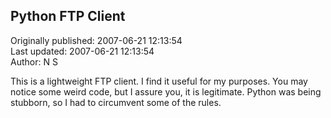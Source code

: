 ## Python FTP Client  
Originally published: 2007-06-21 12:13:54  
Last updated: 2007-06-21 12:13:54  
Author: N S  
  
This is a lightweight FTP client.  I find it useful for my purposes.  You may notice some weird code, but I assure you, it is legitimate.  Python was being stubborn, so I had to circumvent some of the rules.